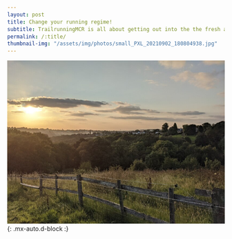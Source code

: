 ```yaml
---
layout: post
title: Change your running regime!
subtitle: TrailrunningMCR is all about getting out into the the fresh air, the woods, the trails, and getting some mud on those trainers. Interested in trail running? Get in touch and swap your usual polluted route in the city for an ex-hill-arating run through the countryside. Fun and friendly runs for serious outdoor types, and the mud-curious.
permalink: /:title/
thumbnail-img: "/assets/img/photos/small_PXL_20210902_180804938.jpg"
---
```

![Mellor](/assets/img/photos/small_PXL_20210902_180804938.jpg){: .mx-auto.d-block :}


